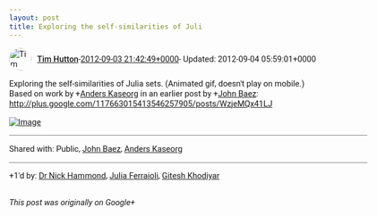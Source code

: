 ```yaml
---
layout: post
title: Exploring the self-similarities of Juli
---
```


<html><head><meta charset="utf-8"><title>Exploring the self-similarities of Julia sets. (Animated gif, doesn&amp;#39;t pla...</title><style>body {font: 11pt Roboto, Arial, sans-serif; max-width: 640px; margin: 24px;}.author-photo {border-radius: 50%; margin-right: 10px; width: 40px;}.author {font-weight: 500;}.main-content {margin: 15px 0 15px;}.post-title {font-weight: bold;}.location {display: block; margin-top: 15px;}.location img {float: left; margin-right: 5px; width: 20px;}.media-link {display: inline-block; max-width: 100%; vertical-align: top;}.media-link p {margin-top: 5px; max-height: 4em; overflow: scroll;}.media {max-height: 100vh; max-width: 100%;}.video-placeholder {background: black; display: flex; height: 300px; max-width: 100%; width: 640px;}.play-icon {border-bottom: 30px solid transparent; border-left: 50px solid white; border-top: 30px solid transparent; color: white; margin: auto;}.album {max-height: 800px; overflow: scroll; width: calc(100vw - 48px);}.album .media-link {margin-right: 5px; max-width: 250px;}.album .media {max-height: 250px;}.link-embed {border-top: 1px solid lightgrey; display: block; margin-top: 20px;}.link-embed img {max-width: 100%;}.inline-link-embed {display: block;}.inline-link-embed img {vertical-align: middle;}.link-title {display: inline-block; font-size: medium; font-weight: 300; padding-left: 1em;}.reshare-attribution {display: block; font-weight: bold; margin-bottom: 10px;}.poll-image {margin-bottom: 5px; max-height: 300px; max-width: 500px;}.poll-choice {align-items: center; display: flex; margin-bottom: 5px; max-width: 500px;}.poll-choice-percentage {background-color: lightblue; height: 100%; left: 0; position: absolute; z-index: -1;}.poll-choice-selected {margin-right: 5px;}.poll-choice-results {border: 1px solid lightgray; border-radius: 5px; display: flex; line-height: 40px; overflow: hidden; padding: 0 8px; position: relative;}.poll-choice-results, .poll-choice-description {flex-grow: 1; margin-right: 10px;}.poll-choice-image {width: 100%;}.poll-choice-image, .poll-choice-image img {max-height: 40px; max-width: 100px;}.poll-choice-votes {max-height: 100px; overflow: auto;}.plus-entity-embed {color: black; display: block; text-decoration: none;}.plus-entity-embed-cover-photo {max-height: 300px; max-width: 100%;}.plus-entity-embed-info {padding: 0 1em 1em;}.plus-entity-embed-info h2 {font-weight: 500; margin: 10px 0;}.plus-entity-embed-info p {font-size: small; margin: 0;}.collection-owner-avatar {border-radius: 50%; border: 2px solid white; height: 40px; margin-top: -22px;}.visibility {padding: 1em 0; border-top: 1px solid grey;}.post-activity {padding: 1em 0; border-top: 1px solid grey;}.comments {border-top: 1px solid gray; padding-top: 1em;}.comment + .comment {margin-top: 1em;}.comment .media-link, .comment .inline-link-embed {margin-top: 5px;}</style></head><body><div style="margin-bottom:1em;"><div style="display:flex; align-items:center"><img class="author-photo" src="https://lh4.googleusercontent.com/-epo4ZZKNqEw/AAAAAAAAAAI/AAAAAAAAVSU/qu3LpcHEnoQ/s64-c/photo.jpg" alt="Tim Hutton"><a href="https://plus.google.com/+TimHutton" target="_blank" class="author">Tim Hutton</a> - <a target="_blank" href="https://plus.google.com/+TimHutton/posts/hxDim84TypW">2012-09-03 21:42:49+0000</a><span> - Updated: 2012-09-04 05:59:01+0000</span></div><div class="main-content">Exploring the self-similarities of Julia sets. (Animated gif, doesn&#39;t play on mobile.)<br>Based on work by <span class="proflinkWrapper"><span class="proflinkPrefix">+</span><a class="proflink bidi_isolate" href="https://plus.google.com/104253118668800979801" oid="104253118668800979801" >Anders Kaseorg</a></span> in an earlier post by <span class="proflinkWrapper"><span class="proflinkPrefix">+</span><a class="proflink bidi_isolate" href="https://plus.google.com/117663015413546257905" oid="117663015413546257905" >John Baez</a></span>: <a rel="nofollow" target="_blank" href="http://plus.google.com/117663015413546257905/posts/WzjeMQx41LJ" class="ot-anchor bidi_isolate" jslog="10929; track:click" dir="ltr">http://plus.google.com/117663015413546257905/posts/WzjeMQx41LJ</a></div><a href="/assets/julia.gif" target="_blank" class="media-link"><img src="/assets/julia.gif" alt="Image" class="media"></a></div><div class="visibility">Shared with: Public, <a href="https://plus.google.com/117663015413546257905">John Baez</a>, <a href="https://plus.google.com/104253118668800979801">Anders Kaseorg</a></div><div class="post-activity"><div class="plus-oners">+1'd by: <a href="https://plus.google.com/113547634851670311720">Dr Nick Hammond</a>, <a href="https://plus.google.com/+JuliaFerraioli">Julia Ferraioli</a>, <a href="https://plus.google.com/105882661687265231815">Gitesh Khodiyar</a></div></div></body></html>

<i>This post was originally on Google+</i>